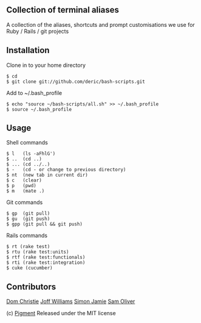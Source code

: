 Collection of terminal aliases
------------------------------

A collection of the aliases, shortcuts and prompt customisations we use for Ruby / Rails / git projects

Installation
------------

Clone in to your home directory
    
    $ cd
    $ git clone git://github.com/deric/bash-scripts.git

Add to ~/.bash_profile

    $ echo "source ~/bash-scripts/all.sh" >> ~/.bash_profile
    $ source ~/.bash_profile


Usage
-----

Shell commands

    $ l   (ls -aFhlG')
    $ ..  (cd ..)
    $ ... (cd ../..)
    $ -   (cd - or change to previous directory)
    $ nt  (new tab in current dir)
    $ c   (clear)
    $ p   (pwd)
    $ m   (mate .)
    
Git commands

    $ gp  (git pull)
    $ gu  (git push)
    $ gpp (git pull && git push)
    
Rails commands

    $ rt (rake test)
    $ rtu (rake test:units)
    $ rtf (rake test:functionals)
    $ rti (rake test:integration)
    $ cuke (cucumber)

Contributors
------------

[Dom Christie](http://github.com/bonanza9)
[Joff Williams](http://github.com/joffw)
[Simon Jamie](http://github.com/fingermouse)
[Sam Oliver](http://github.com/samoli)

(c) [Pigment](http://www.thinkpigment.com) Released under the MIT license
    
